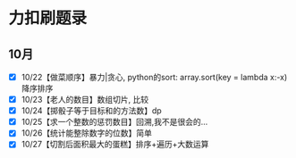 # 力扣刷题录
## 10月
- [x] 10/22【做菜顺序】暴力|贪心, python的sort: array.sort(key = lambda x:-x) 降序排序
- [x] 10/23【老人的数目】数组切片, 比较
- [x] 10/24【掷骰子等于目标和的方法数】dp 
- [x] 10/25【求一个整数的惩罚数目】回溯,我不是很会的... 
- [x] 10/26【统计能整除数字的位数】简单
- [x] 10/27【切割后面积最大的蛋糕】排序+遍历+大数运算  